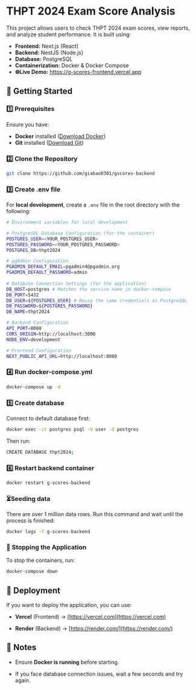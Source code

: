 # THPT 2024 Exam Score Analysis

This project allows users to check THPT 2024 exam scores, view reports, and analyze student performance. It is built using:
- **Frontend:** Next.js (React)
- **Backend:** NestJS (Node.js)
- **Database:** PostgreSQL
- **Containerization:** Docker & Docker Compose
- **🌐Live Demo:** https://g-scores-frontend.vercel.app

## 🚀 Getting Started

### 1️⃣ Prerequisites
Ensure you have:
- **Docker** installed ([Download Docker](https://www.docker.com/get-started))
- **Git** installed ([Download Git](https://git-scm.com/downloads))

### 2️⃣ Clone the Repository
```sh
git clone https://github.com/giabao0301/gscores-backend
```
### 3️⃣ Create .env file 
For **local development**, create a `.env` file in the root directory with the following:
```bash
# Environment variables for local development

# PostgreSQL Database Configuration (for the container)
POSTGRES_USER=<YOUR_POSTGRES_USER>
POSTGRES_PASSWORD=<YOUR_POSTGRES_PASSWORD>
POSTGRES_DB=thpt2024

# pgAdmin Configuration
PGADMIN_DEFAULT_EMAIL=pgadmin4@pgadmin.org
PGADMIN_DEFAULT_PASSWORD=admin
  
# Database Connection Settings (for the application)
DB_HOST=postgres # Matches the service name in docker-compose
DB_PORT=5432
DB_USER=${POSTGRES_USER} # Reuse the same credentials as PostgreSQL
DB_PASSWORD=${POSTGRES_PASSWORD}
DB_NAME=thpt2024

# Backend Configuration
API_PORT=8080
CORS_ORIGIN=http://localhost:3000
NODE_ENV=development

# Frontend Configuration
NEXT_PUBLIC_API_URL=http://localhost:8080
```

### 4️⃣ Run docker-compose.yml
```sh
docker-compose up -d    
```

### 5️⃣ Create database
Connect to default database first:
```sh
docker exec -it postgres psql -U user -d postgres
```
Then run:
```sh
CREATE DATABASE thpt2024;
```

### 6️⃣ Restart backend container
```sh
docker restart g-scores-backend
```
### ⏳Seeding data
There are over 1 million data rows. 
Run this command and wait until the process is finished:
```sh
docker logs -f g-scores-backend
``` 


### 🛑 Stopping the Application
To stop the containers, run:
```sh
docker-compose down
```

## 🚀 Deployment
If you want to deploy the application, you can use:

-   **Vercel** (Frontend) → [https://vercel.com](https://vercel.com)
    
-   **Render** (Backend) → [https://render.com/](https://render.com/)

## 📝 Notes

-   Ensure **Docker is running** before starting.
    
-   If you face database connection issues, wait a few seconds and try again.
